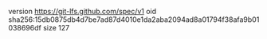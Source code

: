 version https://git-lfs.github.com/spec/v1
oid sha256:15db0875db4d7be7ad87d4010e1da2aba2094ad8a01794f38afa9b01038696df
size 127
